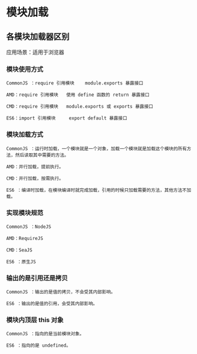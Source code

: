 # 模块加载

## 各模块加载器区别

应用场景：适用于浏览器

### 模块使用方式

    CommonJS ：require 引用模块    module.exports 暴露接口
    
    AMD：require 引用模块   使用 define 函数的 return 暴露接口
    
    CMD：require 引用模块   module.exports 或 exports 暴露接口
    
    ES6：import 引用模块     export default 暴露接口

### 模块加载方式

    CommonJS ：运行时加载，一个模块就是一个对象，加载一个模块就是加载这个模块的所有方法，然后读取其中需要的方法。
    
    AMD：并行加载，提前执行。
    
    CMD：并行加载，按需执行。
    
    ES6 ：编译时加载，在模块编译时就完成加载，引用的时候只加载需要的方法，其他方法不加载。

### 实现模块规范

    CommonJS ：NodeJS
    
    AMD：RequireJS
    
    CMD：SeaJS
    
    ES6 ：原生JS           

### 输出的是引用还是拷贝

    CommonJS ：输出的是值的拷贝，不会受其内部影响。
    
    ES6 ：输出的是值的引用，会受其内部影响。

### 模块内顶层 this 对象

    CommonJS ：指向的是当前模块对象。
    
    ES6 ：指向的是 undefined。
